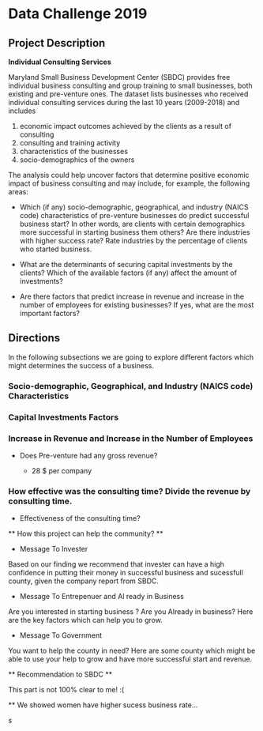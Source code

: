 # Data Challenge 2019


## Project Description

**Individual Consulting Services**

Maryland Small Business Development Center (SBDC) provides free individual business consulting and group training to small businesses, both existing and pre-venture ones. The dataset lists businesses who received individual consulting services during the last 10 years (2009-2018) and includes

1. economic impact outcomes achieved by the clients as a result of consulting
1. consulting and training activity
1. characteristics of the businesses
1. socio-demographics of the owners

The analysis could help uncover factors that determine positive economic impact of business consulting and may include, for example, the following areas:

* Which (if any) socio-demographic, geographical, and industry (NAICS code) characteristics of pre-venture businesses do predict successful business start? In other words, are clients with certain demographics more successful in starting business them others? Are there industries with higher success rate? Rate industries by the percentage of clients who started business.

* What are the determinants of securing capital investments by the clients? Which of the available factors (if any) affect the amount of investments?

* Are there factors that predict increase in revenue and increase in the number of employees for existing businesses? If yes, what are the most important factors?

## Directions

In the following subsections we are going to explore different factors which might determines the success of a business.

### Socio-demographic, Geographical, and Industry (NAICS code) Characteristics


### Capital Investments Factors


### Increase in Revenue and Increase in the Number of Employees

* Does Pre-venture had any gross revenue?
 
  - 28 $ per company
  
### How effective was the consulting time? Divide the revenue by consulting time.

* Effectiveness of the consulting time?


** How this project can help the community? **


* Message To Invester

Based on our finding we recommend that invester can have a high confidence in putting their money in successful business and sucessfull county, given the company report from SBDC.

* Message To Entrepenuer and Al ready in Business

Are you interested in starting business ? Are you Already in business? Here are the key factors which can help you to grow.

* Message To Government

You want to help the county in need? Here are some county which might be able to use your help to grow and have more successful start and revenue.

** Recommendation to SBDC **

This part is not 100% clear to me! :(


** We showed women have higher sucess business rate...

s